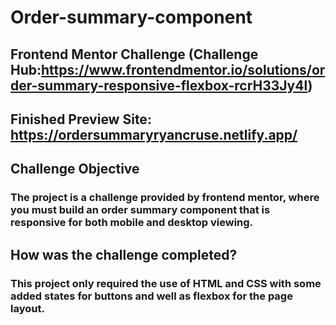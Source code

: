 # Order-summary-component

## Frontend Mentor Challenge (Challenge Hub:https://www.frontendmentor.io/solutions/order-summary-responsive-flexbox-rcrH33Jy4l)

## Finished Preview Site: https://ordersummaryryancruse.netlify.app/

## Challenge Objective

### The project is a challenge provided by frontend mentor, where you must build an order summary component that is responsive for both mobile and desktop viewing.

## How was the challenge completed?

### This project only required the use of HTML and CSS with some added states for buttons and well as flexbox for the page layout.
